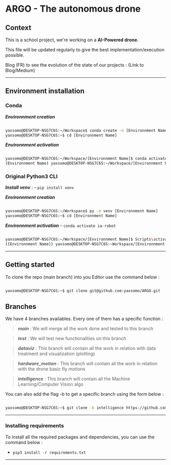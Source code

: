 # ARGO - The autonomous drone

## Context 

This is a school project, we're working on a **AI-Powered drone**.

This file will be updated regularly to give the best implementation/execution possible.

Blog (FR) to see the evolution of the state of our projects : (Link to Blog/Medium)
***
## Environment installation

### Conda

***Environnment creation*** 

```bash

yaxsomo@DESKTOP-NSG7C6S:~/Workspace$ conda create -n [Environnment Name] python=[Python Version : Ex. 3.9]
yaxsomo@DESKTOP-NSG7C6S:~$ cd [Environnment Name]

```

***Environnment activation*** 

```bash

yaxsomo@DESKTOP-NSG7C6S:~/Workspace/[Environnment Name]$ conda activate [Environnment Name]
(Environnment Name) yaxsomo@DESKTOP-NSG7C6S:~/Workspace/[Environnment Name]$

```


### Original Python3 CLI

***Install venv*** : - `pip install venv`

***Environnment creation*** 

```bash

yaxsomo@DESKTOP-NSG7C6S:~/Workspace$ py -m venv [Environnment Name]
yaxsomo@DESKTOP-NSG7C6S:~$ cd [Environnment Name]

```

***Environnment activation*** - `conda activate ia-robot`

```bash

yaxsomo@DESKTOP-NSG7C6S:~/Workspace/[Environnment Name]$ Scripts\activate
([Environnment Name]) yaxsomo@DESKTOP-NSG7C6S:~Workspace/[Environnment Name]$ 

```
***

## Getting started

To clone the repo (main branch) into you Editor use the command below :

```bash

yaxsomo@DESKTOP-NSG7C6S:~$ git clone git@github.com:yaxsomo/ARGO.git

```

## Branches

We have 4 branches availables. Every one of them has a specific function :

> ***main*** : We will merge all the work done and tested to this branch

> ***test*** : We will test new functionalities on this branch

> ***dataviz*** : This branch will contain all the work in relation with data treatment and visualization (plotting)

> ***hardware_motion*** : This branch will contain all the work in relation with the drone basic fly motions

> ***intelligence*** : This branch will contain all the Machine Learning/Computer Vision algo

You can also add the flag -b to get a specific branch using the form below :

```bash

yaxsomo@DESKTOP-NSG7C6S:~$ git clone -b intelligence https://github.com/yaxsomo/ARGO.git

```
***
### Installing requirements

To install all the required packages and dependencies, you can use the command below : 

- `pip3 install -r requirements.txt`

***********************
